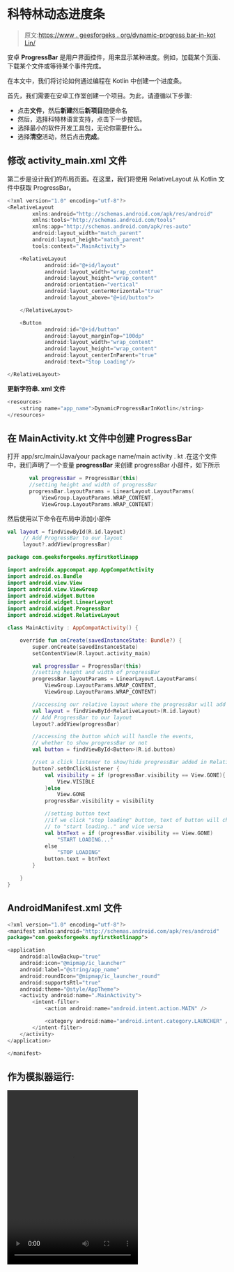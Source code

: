 # 科特林动态进度条

> 原文:[https://www . geesforgeks . org/dynamic-progress bar-in-kot Lin/](https://www.geeksforgeeks.org/dynamic-progressbar-in-kotlin/)

安卓 **ProgressBar** 是用户界面控件，用来显示某种进度。例如，加载某个页面、下载某个文件或等待某个事件完成。

在本文中，我们将讨论如何通过编程在 Kotlin 中创建一个进度条。

首先，我们需要在安卓工作室创建一个项目。为此，请遵循以下步骤:

*   点击**文件**，然后**新建**然后**新项目**随便命名
*   然后，选择科特林语言支持，点击下一步按钮。
*   选择最小的软件开发工具包，无论你需要什么。
*   选择**清空**活动，然后点击**完成**。

## 修改 activity_main.xml 文件

第二步是设计我们的布局页面。在这里，我们将使用 RelativeLayout 从 Kotlin 文件中获取 ProgressBar。

```kt
<?xml version="1.0" encoding="utf-8"?>
<RelativeLayout
        xmlns:android="http://schemas.android.com/apk/res/android"
        xmlns:tools="http://schemas.android.com/tools"
        xmlns:app="http://schemas.android.com/apk/res-auto"
        android:layout_width="match_parent"
        android:layout_height="match_parent"
        tools:context=".MainActivity">

    <RelativeLayout
            android:id="@+id/layout"
            android:layout_width="wrap_content"
            android:layout_height="wrap_content"
            android:orientation="vertical"
            android:layout_centerHorizontal="true"
            android:layout_above="@+id/button">

    </RelativeLayout>

    <Button
            android:id="@+id/button"
            android:layout_marginTop="100dp"
            android:layout_width="wrap_content"
            android:layout_height="wrap_content"
            android:layout_centerInParent="true"
            android:text="Stop Loading"/>

</RelativeLayout>
```

**更新字符串. xml 文件**

```kt
<resources>
    <string name="app_name">DynamicProgressBarInKotlin</string>
</resources>
```

## 在 MainActivity.kt 文件中创建 ProgressBar

打开 app/src/main/Java/your package name/main activity . kt .在这个文件中，我们声明了一个变量 **progressBar** 来创建 progressBar 小部件，如下所示

```kt
       val progressBar = ProgressBar(this)
       //setting height and width of progressBar
       progressBar.layoutParams = LinearLayout.LayoutParams(
           ViewGroup.LayoutParams.WRAP_CONTENT,
           ViewGroup.LayoutParams.WRAP_CONTENT)

```

然后使用以下命令在布局中添加小部件

```kt
val layout = findViewById(R.id.layout)
     // Add ProgressBar to our layout
     layout?.addView(progressBar) 
```

```kt
package com.geeksforgeeks.myfirstkotlinapp

import androidx.appcompat.app.AppCompatActivity
import android.os.Bundle
import android.view.View
import android.view.ViewGroup
import android.widget.Button
import android.widget.LinearLayout
import android.widget.ProgressBar
import android.widget.RelativeLayout

class MainActivity : AppCompatActivity() {

    override fun onCreate(savedInstanceState: Bundle?) {
        super.onCreate(savedInstanceState)
        setContentView(R.layout.activity_main)

        val progressBar = ProgressBar(this)
        //setting height and width of progressBar
        progressBar.layoutParams = LinearLayout.LayoutParams(
            ViewGroup.LayoutParams.WRAP_CONTENT,
            ViewGroup.LayoutParams.WRAP_CONTENT)

        //accessing our relative layout where the progressBar will add up
        val layout = findViewById<RelativeLayout>(R.id.layout)
        // Add ProgressBar to our layout
        layout?.addView(progressBar)

        //accessing the button which will handle the events,
        // whether to show progressBar or not
        val button = findViewById<Button>(R.id.button)

        //set a click listener to show/hide progressBar added in RelativeLayout.
        button?.setOnClickListener {
            val visibility = if (progressBar.visibility == View.GONE){
                View.VISIBLE
            }else
                View.GONE
            progressBar.visibility = visibility

            //setting button text
            //if we click "stop loading" button, text of button will change
            // to "start loading.." and vice versa
            val btnText = if (progressBar.visibility == View.GONE)
                "START LOADING..."
            else
                "STOP LOADING"
            button.text = btnText
        }

    }
}
```

## AndroidManifest.xml 文件

```kt
<?xml version="1.0" encoding="utf-8"?>
<manifest xmlns:android="http://schemas.android.com/apk/res/android"
package="com.geeksforgeeks.myfirstkotlinapp">

<application
    android:allowBackup="true"
    android:icon="@mipmap/ic_launcher"
    android:label="@string/app_name"
    android:roundIcon="@mipmap/ic_launcher_round"
    android:supportsRtl="true"
    android:theme="@style/AppTheme">
    <activity android:name=".MainActivity">
        <intent-filter>
            <action android:name="android.intent.action.MAIN" />

            <category android:name="android.intent.category.LAUNCHER" />
        </intent-filter>
    </activity>
</application>

</manifest>
```

## 作为模拟器运行:

<video class="wp-video-shortcode" id="video-354224-1" width="300" height="400" preload="metadata" controls=""><source type="video/mp4" src="https://media.geeksforgeeks.org/wp-content/uploads/20191027205724/untitled1.mp4?_=1">[https://media.geeksforgeeks.org/wp-content/uploads/20191027205724/untitled1.mp4](https://media.geeksforgeeks.org/wp-content/uploads/20191027205724/untitled1.mp4)</video>